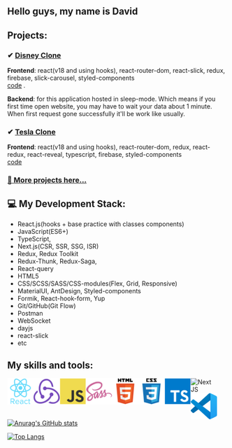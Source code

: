 ## Hello guys, my name is David

## Projects:

### ✔ [Disney Clone ][disney-clone]

**Frontend**: react(v18 and using hooks), react-router-dom, react-slick, redux, firebase, slick-carousel, styled-components  
 [code](https://github.com/DavidCodeRussia/disney-clone) . 
 
 **Backend**: for this application hosted in sleep-mode. Which means if you first time open website, you may have to wait your data about 1 minute. When first request gone successfully it'll be work like usually.
 
 ### ✔ [Tesla Clone ][tesla-clone]

**Frontend**: react(v18 and using hooks), react-router-dom, redux, react-redux, react-reveal, typescript, firebase, styled-components  
 [code](https://github.com/DavidCodeRussia/tesla-clone)

### [🔻 More projects here...](https://github.com/DavidCodeRussia?tab=repositories)

## :computer: My Development Stack:

- React.js(hooks + base practice with classes components)
- JavaScript(ES6+)
- TypeScript,
- Next.js(CSR, SSR, SSG, ISR)
- Redux, Redux Toolkit
- Redux-Thunk, Redux-Saga,
- React-query
- HTML5
- CSS/SCSS/SASS/CSS-modules(Flex, Grid, Responsive)
- MaterialUI, AntDesign, Styled-components
- Formik, React-hook-form, Yup
- Git/GitHub(Git Flow)
- Postman
- WebSocket
- dayjs
- react-slick
- etc

## My skills and tools:

<img align="left" alt="React" width="60px" src="https://raw.githubusercontent.com/devicons/devicon/master/icons/react/react-original-wordmark.svg" />
<img align="left" alt="React" width="60px" src="https://raw.githubusercontent.com/devicons/devicon/master/icons/redux/redux-original.svg" />
<img align="left" alt="JavaScript" width="60px" src="https://raw.githubusercontent.com/devicons/devicon/master/icons/javascript/javascript-original.svg" />
<img align="left" alt="Sass" width="60px" src="https://raw.githubusercontent.com/devicons/devicon/master/icons/sass/sass-original.svg" />
<img align="left" alt="HTML5" width="60px" src="https://raw.githubusercontent.com/devicons/devicon/master/icons/html5/html5-original-wordmark.svg" />
<img align="left" alt="CSS3" width="60px" src="https://raw.githubusercontent.com/devicons/devicon/master/icons/css3/css3-original-wordmark.svg" />
<img align="left" alt="Typescript" width="60px" src="https://raw.githubusercontent.com/devicons/devicon/master/icons/typescript/typescript-original.svg" />
<img align="left" alt="Next JS" width="60px" src="https://upload.wikimedia.org/wikipedia/commons/thumb/8/8e/Nextjs-logo.svg/800px-Nextjs-logo.svg.png" />
<img align="left" alt="Visual Studio Code" width="60px" src="https://raw.githubusercontent.com/github/explore/80688e429a7d4ef2fca1e82350fe8e3517d3494d/topics/visual-studio-code/visual-studio-code.png" />

<br />
<br />
<br />
<br />

[![Anurag's GitHub stats](https://github-readme-stats.vercel.app/api?username=davidcoderussia&hide=contribs&count_private=true)](https://github.com/davidcoderussia/github-readme-stats)

[![Top Langs](https://github-readme-stats.vercel.app/api/top-langs/?username=davidcoderussia&layout=compact)](https://github.com/davidcoderussia/github-readme-stats)

[disney-clone]: https://disney-88676.web.app/
[tesla-clone]: https://tesla-89736.web.app/
